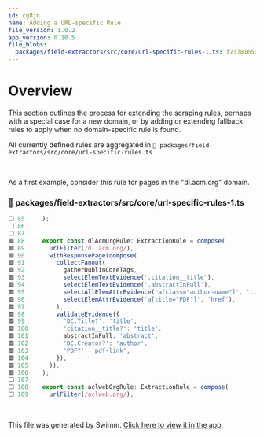 ```yaml
---
id: cg8jn
name: Adding a URL-specific Rule
file_version: 1.0.2
app_version: 0.10.5
file_blobs:
  packages/field-extractors/src/core/url-specific-rules-1.ts: f7378165dc12ae27934ad3b34adb775f63df147d
---
```


# Overview
This section outlines the process for extending the scraping rules, perhaps with a special case
for a new domain, or by adding or extending fallback rules to apply when no domain-specific
rule is found.

All currently defined rules are aggregated in `📄 packages/field-extractors/src/core/url-specific-rules.ts`

<br/>

As a first example, consider this rule for pages in the "dl.acm.org" domain.
<!-- NOTE-swimm-snippet: the lines below link your snippet to Swimm -->
### 📄 packages/field-extractors/src/core/url-specific-rules-1.ts
```typescript
⬜ 85     );
⬜ 86
⬜ 87
🟩 88     export const dlAcmOrgRule: ExtractionRule = compose(
🟩 89       urlFilter(/dl.acm.org/),
🟩 90       withResponsePage(compose(
🟩 91         collectFanout(
🟩 92           gatherDublinCoreTags,
🟩 93           selectElemTextEvidence('.citation__title'),
🟩 94           selectElemTextEvidence('.abstractInFull'),
🟩 95           selectAllElemAttrEvidence('a[class="author-name"]', 'title'),
🟩 96           selectElemAttrEvidence('a[title="PDF"]', 'href'),
🟩 97         ),
🟩 98         validateEvidence({
🟩 99           'DC.Title?': 'title',
🟩 100          'citation__title?': 'title',
🟩 101          abstractInFull: 'abstract',
🟩 102          'DC.Creator?': 'author',
🟩 103          'PDF?': 'pdf-link',
🟩 104        }),
🟩 105      )),
🟩 106    );
⬜ 107
⬜ 108    export const aclwebOrgRule: ExtractionRule = compose(
⬜ 109      urlFilter(/aclweb.org/),
```

<br/>

This file was generated by Swimm. [Click here to view it in the app](https://app.swimm.io/repos/Z2l0aHViJTNBJTNBb3Blbi1tZXRhLWV4dHJhY3Rpb24lM0ElM0FhZGFtY2hhbmRyYQ==/docs/cg8jn).

